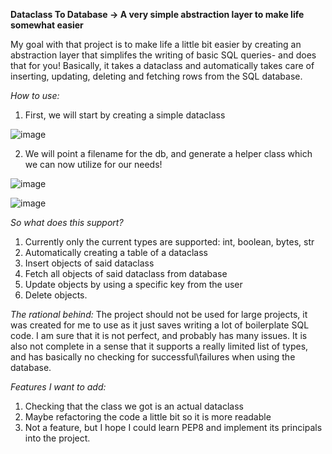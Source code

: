 **Dataclass To Database -> A very simple abstraction layer to make life somewhat easier**


My goal with that project is to make life a little bit easier by creating an abstraction layer that simplifes the writing of basic SQL queries- and does that for you!
Basically, it takes a dataclass and automatically takes care of inserting, updating, deleting and fetching rows from the SQL database.


*How to use:*

1. First, we will start by creating a simple dataclass

![image](https://user-images.githubusercontent.com/75909725/194360649-4dcefe6d-8ee1-4bac-93d6-e782ae41fa70.png)


2. We will point a filename for the db, and generate a helper class which we can now utilize for our needs!

![image](https://user-images.githubusercontent.com/75909725/194361103-4ff6dae7-9211-4fe5-adbe-6609fe67fcbc.png)


![image](https://user-images.githubusercontent.com/75909725/194361241-2f689a4b-4da1-45a4-aea2-45b9e60459f7.png)




*So what does this support?*

1. Currently only the current types are supported: int, boolean, bytes, str
2. Automatically creating a table of a dataclass
3. Insert objects of said dataclass
4. Fetch all objects of said dataclass from database
5. Update objects by using a specific key from the user
6. Delete objects.



*The rational behind:*
The project should not be used for large projects, it was created for me to use as it just saves writing a lot of boilerplate SQL code. I am sure that it is not perfect, 
and probably has many issues. It is also not complete in a sense that it supports a really limited list of types, and has basically no checking for successful\failures when using the database.



*Features I want to add:*

1. Checking that the class we got is an actual dataclass
2. Maybe refactoring the code a little bit so it is more readable
3. Not a feature, but I hope I could learn PEP8 and implement its principals into the project.
